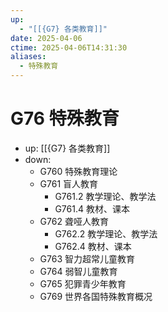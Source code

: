 ```yaml
---
up:
  - "[[{G7} 各类教育]]"
date: 2025-04-06
ctime: 2025-04-06T14:31:30
aliases:
  - 特殊教育
---
```


# G76 特殊教育

- up: [[{G7} 各类教育]]
- down:	
	- G760 特殊教育理论
	- G761 盲人教育
		- G761.2 教学理论、教学法
		- G761.4 教材、课本
	- G762 聋哑人教育
		- G762.2 教学理论、教学法
		- G762.4 教材、课本
	- G763 智力超常儿童教育
	- G764 弱智儿童教育
	- G765 犯罪青少年教育
	- G769 世界各国特殊教育概况
	
